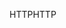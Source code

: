 <span data-ttu-id="1f21b-101">HTTP</span><span class="sxs-lookup"><span data-stu-id="1f21b-101">HTTP</span></span>